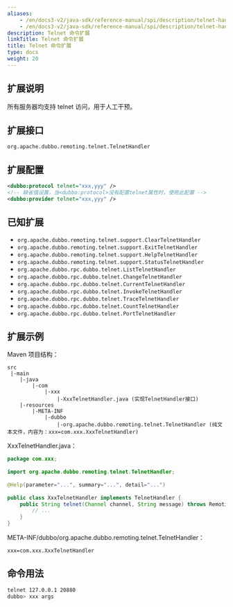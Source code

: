 ```yaml
---
aliases:
    - /en/docs3-v2/java-sdk/reference-manual/spi/description/telnet-handler/
    - /en/docs3-v2/java-sdk/reference-manual/spi/description/telnet-handler/
description: Telnet 命令扩展
linkTitle: Telnet 命令扩展
title: Telnet 命令扩展
type: docs
weight: 20
---
```







## 扩展说明

所有服务器均支持 telnet 访问，用于人工干预。

## 扩展接口

`org.apache.dubbo.remoting.telnet.TelnetHandler`

## 扩展配置

```xml
<dubbo:protocol telnet="xxx,yyy" />
<!-- 缺省值设置，当<dubbo:protocol>没有配置telnet属性时，使用此配置 -->
<dubbo:provider telnet="xxx,yyy" />
```

## 已知扩展

* `org.apache.dubbo.remoting.telnet.support.ClearTelnetHandler`
* `org.apache.dubbo.remoting.telnet.support.ExitTelnetHandler`
* `org.apache.dubbo.remoting.telnet.support.HelpTelnetHandler`
* `org.apache.dubbo.remoting.telnet.support.StatusTelnetHandler`
* `org.apache.dubbo.rpc.dubbo.telnet.ListTelnetHandler`
* `org.apache.dubbo.rpc.dubbo.telnet.ChangeTelnetHandler`
* `org.apache.dubbo.rpc.dubbo.telnet.CurrentTelnetHandler`
* `org.apache.dubbo.rpc.dubbo.telnet.InvokeTelnetHandler`
* `org.apache.dubbo.rpc.dubbo.telnet.TraceTelnetHandler`
* `org.apache.dubbo.rpc.dubbo.telnet.CountTelnetHandler`
* `org.apache.dubbo.rpc.dubbo.telnet.PortTelnetHandler`

## 扩展示例

Maven 项目结构：

```
src
 |-main
    |-java
        |-com
            |-xxx
                |-XxxTelnetHandler.java (实现TelnetHandler接口)
    |-resources
        |-META-INF
            |-dubbo
                |-org.apache.dubbo.remoting.telnet.TelnetHandler (纯文本文件，内容为：xxx=com.xxx.XxxTelnetHandler)
```

XxxTelnetHandler.java：

```java
package com.xxx;
 
import org.apache.dubbo.remoting.telnet.TelnetHandler;
 
@Help(parameter="...", summary="...", detail="...")
 
public class XxxTelnetHandler implements TelnetHandler {
    public String telnet(Channel channel, String message) throws RemotingException {
        // ...
    }
}
```

META-INF/dubbo/org.apache.dubbo.remoting.telnet.TelnetHandler：

```properties
xxx=com.xxx.XxxTelnetHandler
```

## 命令用法

```sh
telnet 127.0.0.1 20880
dubbo> xxx args
```
